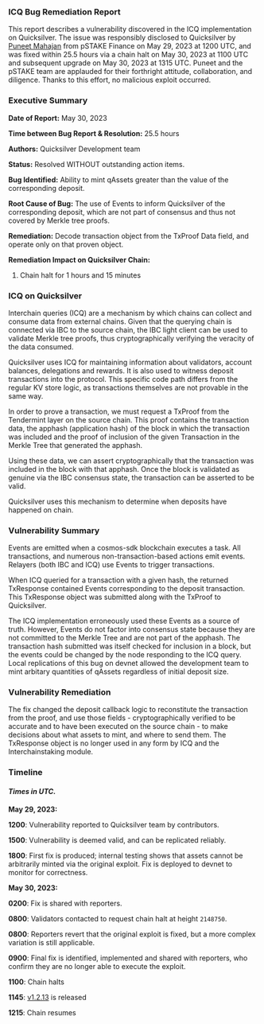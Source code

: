 ### ICQ Bug Remediation Report
This report describes a vulnerability discovered in the ICQ implementation on Quicksilver. The issue was responsibly disclosed to Quicksilver by [Puneet Mahajan](https://github.com/puneet2019) from pSTAKE Finance on May 29, 2023 at 1200 UTC, and was fixed within 25.5 hours via a chain halt on May 30, 2023 at 1100 UTC and subsequent upgrade on May 30, 2023 at 1315 UTC. Puneet and the pSTAKE team are applauded for their forthright attitude, collaboration, and diligence. Thanks to this effort, no malicious exploit occurred.


### Executive Summary

**Date of Report:** May 30, 2023

**Time between Bug Report & Resolution:** 25.5 hours

**Authors:** Quicksilver Development team

**Status:** Resolved WITHOUT outstanding action items.

**Bug Identified:** Ability to mint qAssets greater than the value of the corresponding deposit.

**Root Cause of Bug:** The use of Events to inform Quicksilver of the corresponding deposit, which are not part of consensus and thus not covered by Merkle tree proofs.

**Remediation:** Decode transaction object from the TxProof Data field, and operate only on that proven object.

**Remediation Impact on Quicksilver Chain:**

1. Chain halt for 1 hours and 15 minutes


### **ICQ on Quicksilver**

Interchain queries (ICQ) are a mechanism by which chains can collect and consume data from external chains. Given that the querying chain is connected via IBC to the source chain, the IBC light client can be used to validate Merkle tree proofs, thus cryptographically verifying the veracity of the data consumed.

Quicksilver uses ICQ for maintaining information about validators, account balances, delegations and rewards. It is also used to witness deposit transactions into the protocol. This specific code path differs from the regular KV store logic, as transactions themselves are not provable in the same way.

In order to prove a transaction, we must request a TxProof from the Tendermint layer on the source chain. This proof contains the transaction data, the apphash (application hash) of the block in which the transaction was included and the proof of inclusion of the given Transaction in the Merkle Tree that generated the apphash.

Using these data, we can assert cryptographically that the transaction was included in the block with that apphash. Once the block is validated as genuine via the IBC consensus state, the transaction can be asserted to be valid.

Quicksilver uses this mechanism to determine when deposits have happened on chain.


### **Vulnerability Summary**

Events are emitted when a cosmos-sdk blockchain executes a task. All transactions, and numerous non-transaction-based actions emit events. Relayers (both IBC and ICQ) use Events to trigger transactions.

When ICQ queried for a transaction with a given hash, the returned TxResponse contained Events corresponding to the deposit transaction. This TxResponse object was submitted along with the TxProof to Quicksilver.

The ICQ implementation erroneously used these Events as a source of truth. However, Events do not factor into consensus state because they are not committed to the Merkle Tree and are not part of the apphash. The transaction hash submitted was itself checked for inclusion in a block, but the events could be changed by the node responding to the ICQ query. Local replications of this bug on devnet allowed the development team to mint arbitary quantities of qAssets regardless of initial deposit size.


### **Vulnerability Remediation**

The fix changed the deposit callback logic to reconstitute the transaction from the proof, and use those fields - cryptographically verified to be accurate and to have been executed on the source chain - to make decisions about what assets to mint, and where to send them. The TxResponse object is no longer used in any form by ICQ and the Interchainstaking module.


### **Timeline**

####  _Times in UTC._

**May 29, 2023:**

**1200**: Vulnerability reported to Quicksilver team by contributors.

**1500**: Vulnerability is deemed valid, and can be replicated reliably.

**1800**: First fix is produced; internal testing shows that assets cannot be arbitrarily minted via the original exploit. Fix is deployed to devnet to monitor for correctness.

**May 30, 2023:**

**0200**: Fix is shared with reporters.

**0800**: Validators contacted to request chain halt at height `2148750`.

**0800**: Reporters revert that the original exploit is fixed, but a more complex variation is still applicable.

**0900**: Final fix is identified, implemented and shared with reporters, who confirm they are no longer able to execute the exploit.

**1100**: Chain halts

**1145**: [v1.2.13](https://github.com/ingenuity-build/quicksilver/releases/tag/v1.2.13) is released

**1215**: Chain resumes
